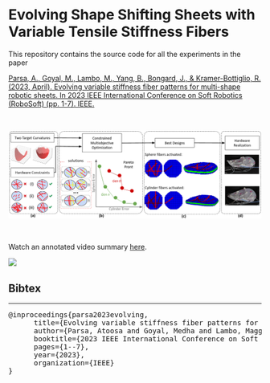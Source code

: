 # Evolving Shape Shifting Sheets with Variable Tensile Stiffness Fibers

This repository contains the source code for all the experiments in the paper

[Parsa, A., Goyal, M., Lambo, M., Yang, B., Bongard, J., & Kramer-Bottiglio, R. (2023, April). Evolving variable stiffness fiber patterns for multi-shape robotic sheets. In 2023 IEEE International Conference on Soft Robotics (RoboSoft) (pp. 1-7). IEEE.](https://ieeexplore.ieee.org/abstract/document/10121924)

</br>

<p align="center">
  <img src="https://github.com/AtoosaParsa/robosoft-2023/blob/main/overview.png">
</p>

</br>

Watch an annotated video summary [here](https://youtu.be/Xri094zm8Ec).

![](https://github.com/AtoosaParsa/GCTorch/blob/main/XOR_plot.gif)



## Bibtex
------------
<pre>
@inproceedings{parsa2023evolving,
&ensp; &nbsp; &nbsp; title={Evolving variable stiffness fiber patterns for multi-shape robotic sheets},
&ensp; &nbsp; &nbsp; author={Parsa, Atoosa and Goyal, Medha and Lambo, Maggy and Yang, Bilige and Bongard, Josh and Kramer-Bottiglio, Rebecca},
&ensp; &nbsp; &nbsp; booktitle={2023 IEEE International Conference on Soft Robotics (RoboSoft)},
&ensp; &nbsp; &nbsp; pages={1--7},
&ensp; &nbsp; &nbsp; year={2023},
&ensp; &nbsp; &nbsp; organization={IEEE}
}
</pre>
